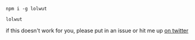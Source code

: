 `npm i -g lolwut`

`lolwut`

if this doesn't work for you, please put in an issue or hit me up
[on twitter](https://twitter.com/@zacanger)
